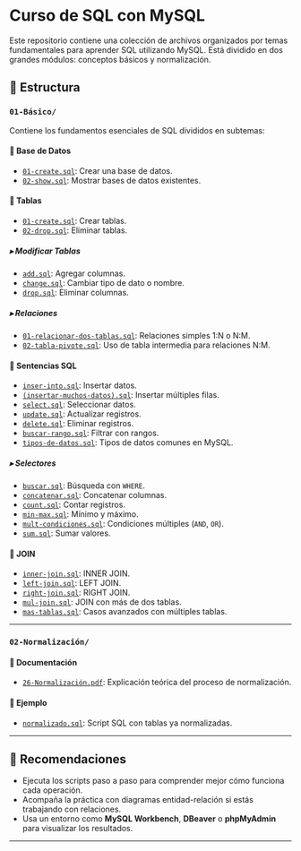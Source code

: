 # Curso de SQL con MySQL

Este repositorio contiene una colección de archivos organizados por temas fundamentales para aprender SQL utilizando MySQL. Está dividido en dos grandes módulos: conceptos básicos y normalización.

## 📁 Estructura

### `01-Básico/`

Contiene los fundamentos esenciales de SQL divididos en subtemas:

#### 🔹 Base de Datos
- [`01-create.sql`](01-Básico/Base%20de%20Datos/01-create.sql): Crear una base de datos.
- [`02-show.sql`](01-Básico/Base%20de%20Datos/02-show.sql): Mostrar bases de datos existentes.

#### 🔹 Tablas
- [`01-create.sql`](01-Básico/Tablas/01-create.sql): Crear tablas.
- [`02-drop.sql`](01-Básico/Tablas/02-drop.sql): Eliminar tablas.

##### ▸ Modificar Tablas
- [`add.sql`](01-Básico/Tablas/Modificar%20Tablas/add.sql): Agregar columnas.
- [`change.sql`](01-Básico/Tablas/Modificar%20Tablas/change.sql): Cambiar tipo de dato o nombre.
- [`drop.sql`](01-Básico/Tablas/Modificar%20Tablas/drop.sql): Eliminar columnas.

##### ▸ Relaciones
- [`01-relacionar-dos-tablas.sql`](01-Básico/Tablas/Relaciones/01-relacionar-dos-tablas.sql): Relaciones simples 1:N o N:M.
- [`02-tabla-pivote.sql`](01-Básico/Tablas/Relaciones/02-tabla-pivote.sql): Uso de tabla intermedia para relaciones N:M.

#### 🔹 Sentencias SQL
- [`inser-into.sql`](01-Básico/Sentencias%20SQL/inser-into.sql): Insertar datos.
- [`(insertar-muchos-datos).sql`](01-Básico/Sentencias%20SQL/(insertar-muchos-datos).sql): Insertar múltiples filas.
- [`select.sql`](01-Básico/Sentencias%20SQL/select.sql): Seleccionar datos.
- [`update.sql`](01-Básico/Sentencias%20SQL/update.sql): Actualizar registros.
- [`delete.sql`](01-Básico/Sentencias%20SQL/delete.sql): Eliminar registros.
- [`buscar-rango.sql`](01-Básico/Sentencias%20SQL/buscar-rango.sql): Filtrar con rangos.
- [`tipos-de-datos.sql`](01-Básico/Sentencias%20SQL/tipos-de-datos.sql): Tipos de datos comunes en MySQL.

##### ▸ Selectores
- [`buscar.sql`](01-Básico/Sentencias%20SQL/selectores/buscar.sql): Búsqueda con `WHERE`.
- [`concatenar.sql`](01-Básico/Sentencias%20SQL/selectores/concatenar.sql): Concatenar columnas.
- [`count.sql`](01-Básico/Sentencias%20SQL/selectores/count.sql): Contar registros.
- [`min-max.sql`](01-Básico/Sentencias%20SQL/selectores/min-max.sql): Mínimo y máximo.
- [`mult-condiciones.sql`](01-Básico/Sentencias%20SQL/selectores/mult-condiciones.sql): Condiciones múltiples (`AND`, `OR`).
- [`sum.sql`](01-Básico/Sentencias%20SQL/selectores/sum.sql): Sumar valores.

#### 🔹 JOIN
- [`inner-join.sql`](01-Básico/JOIN/inner-join.sql): INNER JOIN.
- [`left-join.sql`](01-Básico/JOIN/left-join.sql): LEFT JOIN.
- [`right-join.sql`](01-Básico/JOIN/right-join.sql): RIGHT JOIN.
- [`mul-join.sql`](01-Básico/JOIN/mul-join.sql): JOIN con más de dos tablas.
- [`mas-tablas.sql`](01-Básico/JOIN/mas-tablas.sql): Casos avanzados con múltiples tablas.

---

### `02-Normalización/`

#### 📄 Documentación
- [`26-Normalización.pdf`](02-Normalización/26-Normalización.pdf): Explicación teórica del proceso de normalización.

#### 💾 Ejemplo
- [`normalizado.sql`](02-Normalización/normalizado.sql): Script SQL con tablas ya normalizadas.

---

## 🧠 Recomendaciones

- Ejecuta los scripts paso a paso para comprender mejor cómo funciona cada operación.
- Acompaña la práctica con diagramas entidad-relación si estás trabajando con relaciones.
- Usa un entorno como **MySQL Workbench**, **DBeaver** o **phpMyAdmin** para visualizar los resultados.

---

